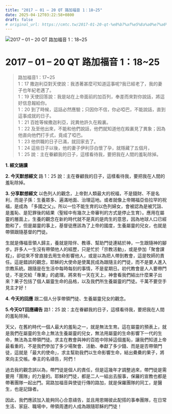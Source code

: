 ```yaml
---
title: "2017 – 01 – 20 QT 路加福音 1：18~25"
date: 2025-04-12T03:22:58+0800
draft: false
# original_url: https://cmtc.tw/2017-01-20-qt-%e8%b7%af%e5%8a%a0%e7%a6%8f%e9%9f%b31%ef%bc%9a1825
---
```


![2017 – 01 – 20 QT 路加福音 1：18\~25](/images/qt.jpg   "2017 – 01 – 20 QT 路加福音 1：18\~25")

# 2017 – 01 – 20 QT 路加福音 1：18\~25

> 路加福音1：17\~25  
> 1：17 撒迦利亞對天使說：我憑著甚麼可知道這事呢?我已經老了，我的妻子也年紀老邁了。  
> 1：19 天使回答說：我是站在上帝面前的加百列，奉差而來對你說話，將這好信息報給你。  
> 1：20 到了時候，這話必然應驗；只因你不信，你必啞巴，不能說話，直到這事成就的日子。  
> 1：21 百姓等候撒迦利亞，詫異他許久在殿裏。  
> 1：22 及至他出來，不能和他們說話，他們就知道他在殿裏見了異象；因為他直向他們打手式，竟成了啞巴。  
> 1：23 他供職的日子已滿，就回家去了。  
> 1：24 這些日子以後，他的妻子伊利莎白懷了孕，就隱藏了五個月，  
> 1：25 說：主在眷顧我的日子，這樣看待我，要把我在人間的羞恥除掉。

**1.  經文誦讀**

**2.  今天默想經文**
路 1：25 說：主在眷顧我的日子，這樣看待我，要把我在人間的羞恥除掉。

**3. 分享默想經文**
以色列人的觀念，上帝對人類最大的祝福，不是錢財、不是名利，而是子孫：生養眾多、遍滿地面、治理這地。或者就像上帝賜福亞伯拉罕的祝福，是成為 「多國之父」。所以一位不能生育的以色列婦女，會被認為是被咒詛、是羞恥、是犯罪後的結果（聖經中有幾次上帝審判的方式是停止生育）。應用在屬靈的層面上，生養的觀念在新約時代就不是真的是肉生的意思，因為地球人口已經飽和了，但是屬靈的事上，基督徒應該為了上帝的國度，生養屬靈的兒女，也就是帶領跟隨基督的門徒。

生就是傳福音領人歸主，養就是陪伴、教導、幫助門徒連結於神，一生跟隨神的腳步。許多人一生沒有帶領他人的經歷，只是忙於「宗教活動」，或是參加「聚會課程」，卻從來不曾直接去用生命影響他人，或是以為把人帶到教會，這是牧師的責任。這是錯誤的觀念，耶穌的大使命是使萬民成為跟隨主的門徒，而不是要人進入宗教系統。跟隨是在生活中每時每刻的事情，不是星期日。初代教會是人人要帶門徒，不是交給「專業」的處理。將來有一天在天上，神會看我們結出什麼果子出來？果子包括了個人屬靈生命的品格，以及我們所生養屬靈的門徒。千萬不要空手見主才好！

**4. 今天的回應**
跟二個人分享帶領門徒、生養屬靈兒女的觀念。

**5.今天QT回應禱告**
路1：25 說：主在眷顧我的日子，這樣看待我，要把我在人間的羞恥除掉。

天父，在舊約時代一個人最大的羞恥之一，就是無法生育。這在屬靈的預表上，就是我們在屬靈的生命上無法生養屬靈的兒女，無法用屬靈的生命影響下一代的生命，無法為主帶領門徒。求主在教會與神的百姓中除掉這個羞恥，讓我們知道上帝最看重的，不是我們參加了多少場聚會、活動、奉獻了多少錢、而是是否帶領門徒，這就是「最大的使命」，求主幫助我們以生命影響生命，結出纍纍的果子，將來向主交帳。奉主的名禱告，阿們！

過去我的觀念誤以為，帶門徒是個人的責任，但是這幾年才調整過來，帶門徒是需要用「團隊」的力量的。耶穌的門徒，都是二人一組出去服事，保羅的宣教也都是帶著團隊一起出門。寫路加福音與使徒行傳的路加，就是保羅團隊的同工，是醫生，也是記錄者。

因此，我們應該加入能夠同心合意禱告，並且用恩賜彼此配搭的事奉團隊，在日常生活、家庭、職場中，帶領周遭的人成為跟隨耶穌的門徒！
